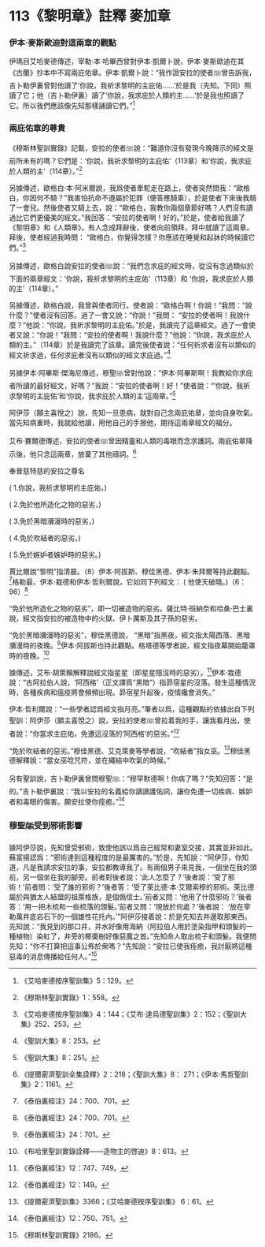 # 113《黎明章》註釋 麥加章

### 伊本·麥斯歐迪對這兩章的觀點

伊瑪目艾哈麥德傳述，宰勒·本·哈畢西曾對伊本·凱爾卜說，伊本·麥斯歐迪在其《古蘭》抄本中不寫兩庇佑章。伊本·凱爾卜說：“我作證安拉的使者ﷺ曾告訴我，吉卜勒伊裏曾對他讀了‘你說，我祈求黎明的主庇佑……’於是我（先知。下同）照讀了它；他（吉卜勒伊裏）讀了‘你說，我求庇於人類的主……’於是我也照讀了它。所以我們應該像先知那樣誦讀它們。”[^1]

### 兩庇佑章的尊貴

《穆斯林聖訓實錄》記載，安拉的使者ﷺ說：“難道你沒有發現今晚降示的經文是前所未有的嗎？它們是：‘你說，我祈求黎明的主庇佑’（113章）和‘你說，我求庇於人類的主’（114章）。”[^2]



[^1]:《艾哈麥德按序聖訓集》5：129。

另據傳述，歐格白·本·阿米爾說，我爲使者牽駝走在路上，使者突然問我：“歐格白，你因何不騎？”我害怕抗命不遵屬於犯罪（便答應騎乘），於是使者下來後我騎了一會兒。然後使者又騎上去，說：“歐格白，我教你兩個章節好嗎？人們沒有讀過比它們更優美的經文。”我回答：“安拉的使者啊！好的。”於是，使者給我讀了《黎明章》和《人類章》。有人念成拜辭後，使者向前領拜，拜中就讀了這兩章。拜後，使者經過我時問： “歐格白，你覺得怎樣？你應該在睡覺和起牀的時候讀它們。”[^3]

另據傳述，歐格白說安拉的使者ﷺ說：“我們念求庇的經文時，從沒有念過類似於下面的兩章經文：‘你說，我祈求黎明的主庇佑’（113章）和 ‘你說，我求庇於人類的主’（114章）。”

另據傳述，歐格白說，我曾與使者同行。使者說：“歐格白啊！你說！”我問：“說什麼？”使者沒有回答。過了一會又說：“你說！”我問： “安拉的使者啊！我說什麼？”他說：“你說，我祈求黎明的主庇佑。”於是，我讀完了這章經文。過了一會使者又說：“你說！”我問：“安拉的使者啊！我說什麼？”他說：“你說，我求庇於人類的主。”（114章）於是我讀完了該章。讀完後使者說：“任何祈求者沒有以類似的經文祈求過，任何求庇者沒有以類似的經文求庇過。”[^4]

另據伊本·阿畢斯·傑海尼傳述，穆聖ﷺ曾對他說：“伊本·阿畢斯啊！我教給你求庇者所讀的最好經文，好嗎？”我說：“安拉的使者啊！好！”使者說：“‘你說，我祈求黎明的主庇佑’和‘你說，我求庇於人類的主’這兩章。”[^5]

阿伊莎（願主喜悅之）說，先知一旦患病，就對自己念兩庇佑章，並向自身吹氣。當先知病重時，我就給他讀，用他自己的手擦他，期待這兩章經文的福分。

艾布·賽爾德傳述，安拉的使者ﷺ曾因精靈和人類的毒眼而念求護詞。兩庇佑章降示後，他只念這兩章，放棄了其他禱詞。[^6]

奉普慈特慈的安拉之尊名

( 1.你說，我祈求黎明的主庇佑，)

( 2.免於他所造化之物的惡劣，) 

( 3.免於黑暗瀰漫時的惡劣，) 

( 4.免於吹結者的惡劣，)

( 5.免於嫉妒者嫉妒時的惡劣。)

賈比爾說“黎明”指清晨。（8）伊本·阿拔斯、穆佳黑德、伊本·朱拜爾等持此觀點。[^7]格勒最、伊本·栽德和伊本·哲利爾說，它如同下列經文： ( 他使天破曉。)（6：96）[^8]

“免於他所造化之物的惡劣”，即一切被造物的惡劣。薩比特·班納奈和哈桑·巴士裏說，經文指安拉的被造物中的火獄、伊卜厲斯及其子孫的惡劣。

“免於黑暗瀰漫時的惡劣”，穆佳黑德說， “黑暗”指黑夜，經文指太陽西落、黑暗瀰漫時的夜晚。[^9]伊本·阿拔斯也持此觀點。格塔德等學者說，經文指夜幕開始籠罩時的夜晚。[^10]

據傳述，艾布·胡萊賴解釋說經文指星星（即星星隱沒時的惡劣）。[^11]伊本·栽德說：“古阿拉伯人說，‘阿西格’（正文譯爲“黑暗”）指昴宿星的沒落。發生這種情況時，各種疾病和瘟疫將會頻頻出現。昴宿星升起後，疫情纔會消失。”

伊本·哲利爾說：“一些學者認爲經文指月亮。”筆者以爲，這種觀點的依據出自下列聖訓：阿伊莎（願主喜悅之）說，安拉的使者ﷺ曾拉着我的手，讓我看月出，使者說：“你當求主庇佑，免遭這沒落的‘阿西格’的惡劣。”[^12]

“免於吹結者的惡劣。”穆佳黑德、艾克萊麥等學者說，“吹結者”指女巫。[^13]穆佳黑德解釋說：“當女巫唸咒符，並在繩結中吹氣的時候。”

另有聖訓說，吉卜勒伊裏曾問穆聖ﷺ：“穆罕默德啊！你病了嗎？”先知回答：“是的。”吉卜勒伊裏說：“我以安拉的名義給你讀讀護佑詞，讓你免遭一切疾病、嫉妒者和毒眼的傷害。願安拉使你痊癒。”[^14]

[^2]:《穆斯林聖訓實錄》1：558。

[^3]:《艾哈麥德按序聖訓集》4：144；《艾布·達烏德聖訓集》2：152；《聖訓大集》252、253。

[^4]:《聖訓大集》8：253。

[^5]:《聖訓大集》8：251。

[^6]:《提爾密濟聖訓全集詮釋》2：218；《聖訓大集》8： 271；《伊本·馬哲聖訓集》2：1161。

### 穆聖ﷺ受到邪術影響

據阿伊莎說，先知曾受邪術，致使他誤以爲自己經常和妻室交接，其實並非如此。蘇富揚認爲：“邪術達到這種程度的是最厲害的。”於是，先知說：“阿伊莎，你知道，凡是我請求安拉的事，安拉都教導我了。有兩個男子來見我，一個坐在我的頭前，另一個坐在我的腳旁。前者對後者說：‘此人怎麼了？’後者說：‘受了邪術！’前者問：‘受了誰的邪術？’後者答：‘受了萊比德·本·艾爾索穆的邪術。萊比德屬於與猶太人結盟的祖萊格族，是個僞信士。’前者又問：‘他用了什麼邪術？’後者答：‘用一把木梳和一些梳落的頭髮。’前者又問：‘現放於何處？’後者說： ‘放在宰勒萬井底岩石下的一個雄性花托內。’”阿伊莎接着說：於是先知去井邊取那東西。先知說：“我見到的那口井，井水好像用海納（阿拉伯人用於塗染指甲和頭髮的一種植物）染紅了，井旁的椰棗樹好像惡魔之首。”先知命人取出梳子和頭髮。我便問先知：“你不打算把這事公佈於衆嗎？”先知說：“安拉已使我痊癒，我討厭將這種惡毒的消息傳播給任何人。”[^15]

[^7]:《泰伯裏經注》24：700、701。

[^8]:《泰伯裏經注》24：700、701。

[^9]:《泰伯裏經注》24：701。

[^10]:《布哈里聖訓實錄詮釋——造物主的啓迪》8：613。

[^11]:《泰伯裏經注》12：747、749。

[^12]:《泰伯裏經注》12：149。

[^13]:《提爾密濟聖訓集》3366；《艾哈麥德按序聖訓集》 6：61。

[^14]:《泰伯裏經注》12：750、751。

[^15]:《穆斯林聖訓實錄》2186。
